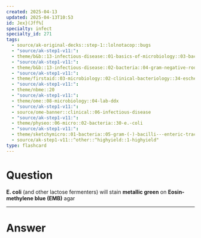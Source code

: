 ```yaml
---
created: 2025-04-13
updated: 2025-04-13T10:53
id: Jex}(Jff%[
specialty: infect
specialty_id: 271
tags:
  - source/ak-original-decks::step-1::lolnotacop::bugs
  - "source/ak-step1-v11:": 
  - theme/b&b::13-infectious-disease::01-basics-of-microbiology::03-bacterial-culture
  - "source/ak-step1-v11:": 
  - theme/b&b::13-infectious-disease::02-bacteria::04-gram-negative-rods
  - "source/ak-step1-v11:": 
  - theme/firstaid::03-microbiology::02-clinical-bacteriology::34-escherichia-coli
  - "source/ak-step1-v11:": 
  - theme/nbme::20
  - "source/ak-step1-v11:": 
  - theme/ome::08-microbiology::04-lab-ddx
  - "source/ak-step1-v11:": 
  - source/ome-banner::clinical::06-infectious-disease
  - "source/ak-step1-v11:": 
  - theme/physeo::06-micro::02-bacteria::30-e.-coli
  - "source/ak-step1-v11:": 
  - theme/sketchymicro::01-bacteria::05-gram-(-)-bacilli---enteric-tract::05-escherichia-coli-(etec,-ehec)
  - source/ak-step1-v11::^other::^highyield::1-highyield"
type: flashcard
---
```


# Question
**E. coli** (and other lactose fermenters) will stain **metallic green** on **Eosin-methylene blue (EMB)** agar

---

# Answer
